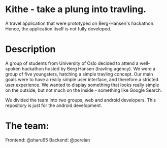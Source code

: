 # Kithe - take a plung into travling.
A travel application that were prototyped on Berg-Hansen's hackathon. Hence, the application itself is not fully developed.

# Description
A group of students from University of Oslo decided to attend a well-spoken hackathon hosted by Berg Hansen (travling agency). We were a group of five youngsters, hatching a simple travling concept. Our main goals were to have a really simple user interface, and therefore a stricted user experience. We wanted to display something that looks really simple on the outside, but not much on the inside - something like Google Search. 

We divided the team into two groups, web and android developers. This repository is just for the android development.

# The team:
Frontend: @sharu95
Backend: @perelan
